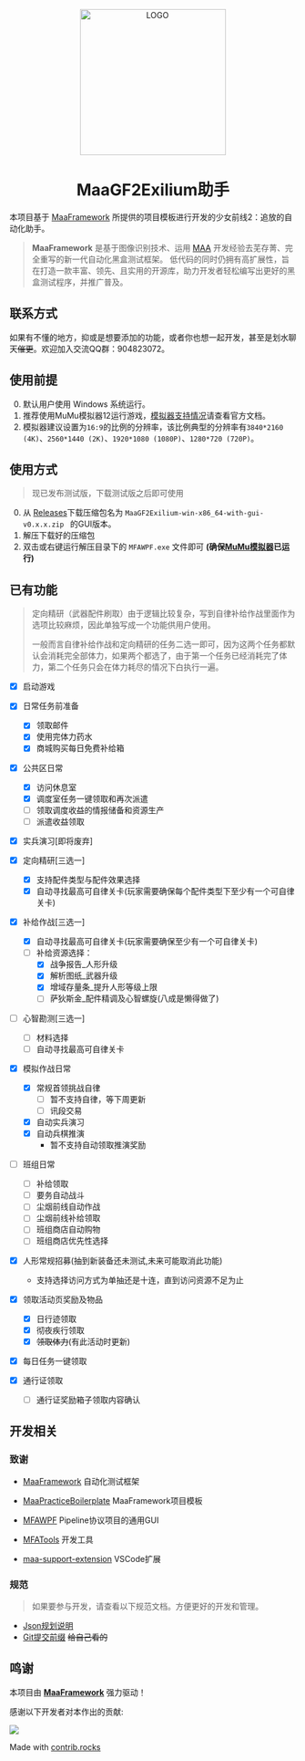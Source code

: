 <!-- markdownlint-disable MD033 MD041 -->
<p align="center">
  <img alt="LOGO" src="https://cdn.jsdelivr.net/gh/MaaAssistantArknights/design@main/logo/maa-logo_512x512.png" width="256" height="256" />
</p>

<div align="center">

# MaaGF2Exilium助手

</div>

本项目基于 [MaaFramework](https://github.com/MaaXYZ/MaaFramework) 所提供的项目模板进行开发的少女前线2：追放的自动化助手。

> **MaaFramework** 是基于图像识别技术、运用 [MAA](https://github.com/MaaAssistantArknights/MaaAssistantArknights) 开发经验去芜存菁、完全重写的新一代自动化黑盒测试框架。
> 低代码的同时仍拥有高扩展性，旨在打造一款丰富、领先、且实用的开源库，助力开发者轻松编写出更好的黑盒测试程序，并推广普及。

## 联系方式

如果有不懂的地方，抑或是想要添加的功能，或者你也想一起开发，甚至是划水聊天~~催更~~。欢迎加入交流QQ群：904823072。

## 使用前提

0. 默认用户使用 Windows 系统运行。
1. 推荐使用MuMu模拟器12运行游戏，[模拟器支持情况](https://maa.plus/docs/zh-cn/manual/device/windows.html)请查看官方文档。
2. 模拟器建议设置为`16:9`的比例的分辨率，该比例典型的分辨率有`3840*2160 (4K)`、`2560*1440 (2K)`、`1920*1080 (1080P)`、`1280*720 (720P)`。

## 使用方式

 > 现已发布测试版，下载测试版之后即可使用

 0. 从 [Releases](https://github.com/DarkLingYun/MaaGF2Exilium/releases)下载压缩包名为 `MaaGF2Exilium-win-x86_64-with-gui-v0.x.x.zip
` 的GUI版本。
 1. 解压下载好的压缩包
 2. 双击或右键运行解压目录下的 `MFAWPF.exe` 文件即可 **(确保[MuMu模拟器](https://mumu.163.com/)已运行)**

## 已有功能
> 定向精研（武器配件刷取）由于逻辑比较复杂，写到自律补给作战里面作为选项比较麻烦，因此单独写成一个功能供用户使用。
> 
> 一般而言自律补给作战和定向精研的任务二选一即可，因为这两个任务都默认会消耗完全部体力，如果两个都选了，由于第一个任务已经消耗完了体力，第二个任务只会在体力耗尽的情况下白执行一遍。
* [x] 启动游戏

* [x] 日常任务前准备
  * [x] 领取邮件
  * [x] 使用完体力药水
  * [x] 商城购买每日免费补给箱

* [x] 公共区日常
  * [x] 访问休息室
  * [x] 调度室任务一键领取和再次派遣
  * [ ] 领取调度收益的情报储备和资源生产
  * [ ] 派遣收益领取

* [x] 实兵演习[即将废弃]

* [x] 定向精研[三选一]
  * [x] 支持配件类型与配件效果选择
  * [x] 自动寻找最高可自律关卡(玩家需要确保每个配件类型下至少有一个可自律关卡) 

* [x] 补给作战[三选一]
  * [x] 自动寻找最高可自律关卡(玩家需要确保至少有一个可自律关卡) 
  * [ ] 补给资源选择：
    * [x] 战争报告_人形升级
    * [x] 解析图纸_武器升级
    * [x] 增域存量条_提升人形等级上限
    * [ ] 萨狄斯金_配件精调及心智螺旋(八成是懒得做了)
* [ ] 心智勘测[三选一]
  * [ ] 材料选择
  * [ ] 自动寻找最高可自律关卡

* [x] 模拟作战日常
  * [x] 常规首领挑战自律
    * [ ] 暂不支持自律，等下周更新
    * [ ] 讯段交易
  * [x] 自动实兵演习
  * [x] 自动兵棋推演
    - 暂不支持自动领取推演奖励

* [ ] 班组日常
  * [ ] 补给领取
  * [ ] 要务自动战斗
  * [ ] 尘烟前线自动作战
  * [ ] 尘烟前线补给领取
  * [ ] 班组商店自动购物
  * [ ] 班组商店优先性选择

* [x] 人形常规招募(抽到新装备还未测试,未来可能取消此功能) 
    - 支持选择访问方式为单抽还是十连，直到访问资源不足为止

* [x] 领取活动页奖励及物品
  * [x] 日行迹领取
  * [x] 彻夜疾行领取
  * [x] ~~领取体力~~(有此活动时更新)

* [x] 每日任务一键领取

* [x] 通行证领取
  * [ ] 通行证奖励箱子领取内容确认


## 开发相关
### 致谢

- [MaaFramework](https://github.com/MaaXYZ/MaaFramework) 自动化测试框架

- [MaaPracticeBoilerplate](https://github.com/MaaXYZ/MaaPracticeBoilerplate) MaaFramework项目模板

- [MFAWPF](https://github.com/SweetSmellFox/MFAWPF) Pipeline协议项目的通用GUI
- [MFATools](https://github.com/SweetSmellFox/MFATools) 开发工具
- [maa-support-extension](https://github.com/neko-para/maa-support-extension) VSCode扩展
### 规范
> 如果要参与开发，请查看以下规范文档。方便更好的开发和管理。

- [Json规划说明](/docs/Json文件说明.md)
- [Git提交前缀](/docs/Git提交前缀.md)  ~~给自己看的~~

## 鸣谢

本项目由 **[MaaFramework](https://github.com/MaaXYZ/MaaFramework)** 强力驱动！

感谢以下开发者对本作出的贡献:

<a href="https://github.com/DarkLingYun/MaaGF2Exilium/graphs/contributors">
  <img src="https://contrib.rocks/image?repo=DarkLingYun/MaaGF2Exilium" />
</a>

Made with [contrib.rocks](https://contrib.rocks)
